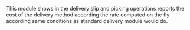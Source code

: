 This module shows in the delivery slip and picking operations reports
the cost of the delivery method according the rate computed on the fly
according same conditions as standard delivery module would do.
